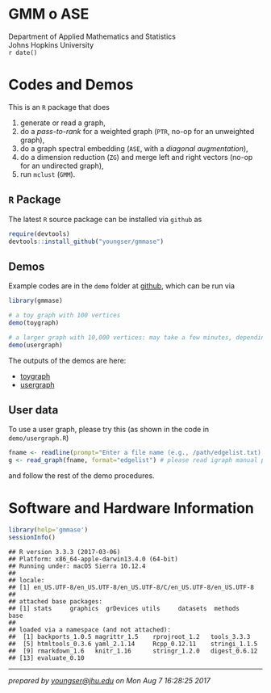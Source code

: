 # GMM o ASE
Department of Applied Mathematics and Statistics <br /> Johns Hopkins University  
`r date()`  



# Codes and Demos

This is an `R` package that does

1. generate or read a graph,
2. do a _pass-to-rank_ for a weighted graph (`PTR`, no-op for an unweighted graph),
3. do a graph spectral embedding (`ASE`, with a _diagonal augmentation_),
4. do a dimension reduction (`ZG`) and merge left and right vectors (no-op for an undirected graph),
5. run `mclust` (`GMM`).

## `R` Package

The latest `R` source package can be installed via `github` as


```r
require(devtools)
devtools::install_github("youngser/gmmase")
```

## Demos

Example codes are in the `demo` folder at [github](https://github.com/youngser/gmmase), which can be run via


```r
library(gmmase)

# a toy graph with 100 vertices
demo(toygraph)

# a larger graph with 10,000 vertices: may take a few minutes, depending on the system
demo(usergraph)
```

The outputs of the demos are here:

* [toygraph](http://www.cis.jhu.edu/~parky/gmmase/demo/toygraph.html)
* [usergraph](http://www.cis.jhu.edu/~parky/gmmase/demo/usergraph.html)

## User data

To use a user graph, please try this (as shown in the code in `demo/usergraph.R`)


```r
fname <- readline(prompt="Enter a file name (e.g., /path/edgelist.txt): ")
g <- read_graph(fname, format="edgelist") # please read igraph manual page for details, e.g., other graph formats it can handle, etc.
```

and follow the rest of the demo procedures.

# Software and Hardware Information


```r
library(help='gmmase')
sessionInfo()
```

```
## R version 3.3.3 (2017-03-06)
## Platform: x86_64-apple-darwin13.4.0 (64-bit)
## Running under: macOS Sierra 10.12.4
## 
## locale:
## [1] en_US.UTF-8/en_US.UTF-8/en_US.UTF-8/C/en_US.UTF-8/en_US.UTF-8
## 
## attached base packages:
## [1] stats     graphics  grDevices utils     datasets  methods   base     
## 
## loaded via a namespace (and not attached):
##  [1] backports_1.0.5 magrittr_1.5    rprojroot_1.2   tools_3.3.3    
##  [5] htmltools_0.3.6 yaml_2.1.14     Rcpp_0.12.11    stringi_1.1.5  
##  [9] rmarkdown_1.6   knitr_1.16      stringr_1.2.0   digest_0.6.12  
## [13] evaluate_0.10
```

-----
*prepared by <youngser@jhu.edu> on Mon Aug  7 16:28:25 2017*

